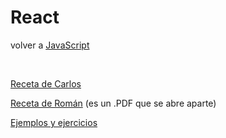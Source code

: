 # React 

volver a [JavaScript](./javascript-intro.md)

<br>

[Receta de Carlos](./javascript-react-receta-carlos.md)

[Receta de Román](../material/documentos/ejercicios/car-service.pdf) (es un .PDF que se abre aparte)

[Ejemplos y ejercicios](./javascript-react-ejemplos.md)
